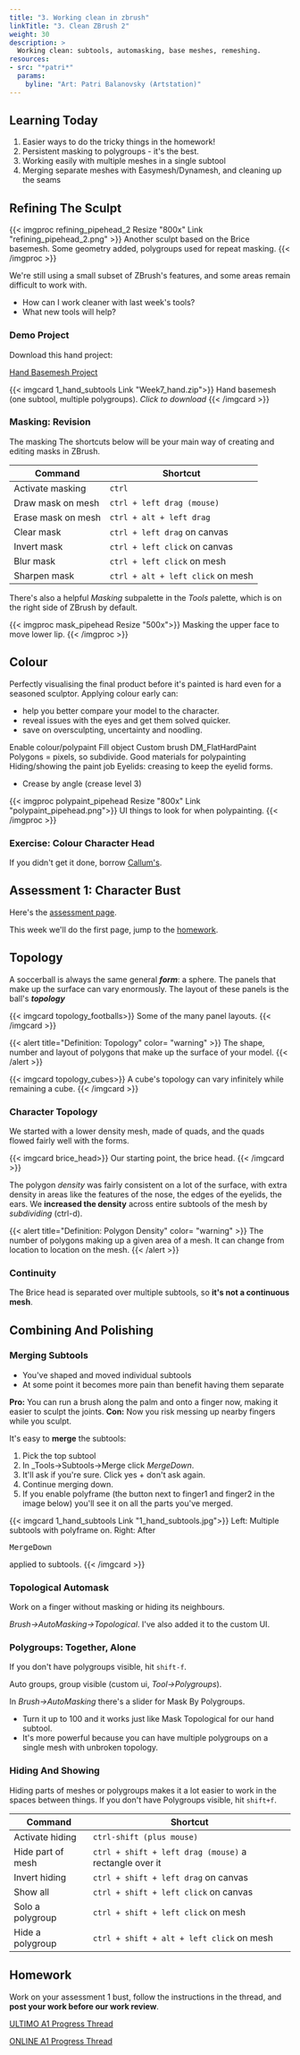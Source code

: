 ```yaml
---
title: "3. Working clean in zbrush"
linkTitle: "3. Clean ZBrush 2"
weight: 30
description: >
  Working clean: subtools, automasking, base meshes, remeshing.
resources:
- src: "*patri*"
  params:
    byline: "Art: Patri Balanovsky (Artstation)"
---
```


## Learning Today

1. Easier ways to do the tricky things in the homework!
2. Persistent masking to polygroups - it's the best.
3. Working easily with multiple meshes in a single subtool
4. Merging separate meshes with Easymesh/Dynamesh, and cleaning up the seams
   
## Refining The Sculpt

{{< imgproc refining_pipehead_2 Resize "800x" Link "refining_pipehead_2.png" >}}
Another sculpt based on the Brice basemesh. Some geometry added, polygroups used for repeat masking.
{{< /imgproc >}}

We're still using a small subset of ZBrush's features, and some areas remain difficult to work with.

* How can I work cleaner with last week's tools?
* What new tools will help?

### Demo Project

Download this hand project:

<a class="btn btn-lg btn-primary mr-3 mb-4" href="Week7_hand.zip" target="_blank">Hand Basemesh Project<i class="fas fa-arrow-alt-circle-right ml-2"></i></a>


{{< imgcard 1_hand_subtools Link "Week7_hand.zip">}}
Hand basemesh (one subtool, multiple polygroups). <i>Click to download</I>
{{< /imgcard >}}

### Masking: Revision

The masking The shortcuts below will be your main way of creating and editing masks in ZBrush.

| Command           | Shortcut                              |
|-----------        |------------                           |
| Activate masking    | `ctrl`                                          | 
| Draw mask on mesh   | `ctrl + left drag (mouse)`                      | 
| Erase mask on mesh  | `ctrl + alt + left drag`                        | 
| Clear mask          | `ctrl + left drag` on canvas                    | 
| Invert mask         | `ctrl + left click` on canvas                   | 
| Blur mask           | `ctrl + left click` on mesh                     | 
| Sharpen mask        | `ctrl + alt + left click` on mesh               | 

There's also a helpful _Masking_ subpalette in the _Tools_ palette, which is on the right side of ZBrush by default.

{{< imgproc mask_pipehead Resize "500x">}}
Masking the upper face to move lower lip.
{{< /imgproc >}}

## Colour

Perfectly visualising the final product before it's painted is hard even for a seasoned sculptor.  Applying colour early can:
* help you better compare your model to the character.
* reveal issues with the eyes and get them solved quicker.
* save on oversculpting, uncertainty and noodling.

Enable colour/polypaint
Fill object
Custom brush DM_FlatHardPaint
Polygons = pixels, so subdivide.
Good materials for polypainting
Hiding/showing the paint job
Eyelids: creasing to keep the eyelid forms. 
  - Crease by angle (crease level 3)

{{< imgproc polypaint_pipehead Resize "800x" Link "polypaint_pipehead.png">}}
UI things to look for when polypainting.
{{< /imgproc >}}

### Exercise: Colour Character Head

If you didn't get it done, borrow [Callum's](Long_head_joe_CA.zip).

## Assessment 1: Character Bust

Here's the [assessment page](https://dmdocs.netlify.app/torrens/aac202/assessments/#1-high-poly-character-week-4).

This week we'll do the first page, jump to the [homework](#homework).

## Topology

A soccerball is always the same general **_form_**: a sphere. The panels that make up the surface can vary enormously. The layout of these panels is the ball's _**topology**_

{{< imgcard topology_footballs>}}
Some of the many panel layouts.
{{< /imgcard >}}

{{< alert title="Definition: Topology" color= "warning" >}}
The shape, number and layout of polygons that make up the surface of your model.
{{< /alert >}}

{{< imgcard topology_cubes>}}
A cube's topology can vary infinitely while remaining a cube.
{{< /imgcard >}}

### Character Topology

We started with a lower density mesh, made of quads, and the quads flowed fairly well with the forms.

{{< imgcard brice_head>}}
Our starting point, the brice head.
{{< /imgcard >}}

The polygon _density_ was fairly consistent on a lot of the surface, with extra density in areas like the features of the nose, the edges of the eyelids, the ears. We **increased the density** across entire subtools of the mesh by _subdividing_ (ctrl-d).

{{< alert title="Definition: Polygon Density" color= "warning" >}}
The number of polygons making up a given area of a mesh. It can change from location to location on the mesh.
{{< /alert >}}

### Continuity

The Brice head is separated over multiple subtools, so **it's not a continuous mesh**.

## Combining And Polishing

### Merging Subtools

* You've shaped and moved individual subtools
* At some point it becomes more pain than benefit having them separate

**Pro:** You can run a brush along the palm and onto a finger now, making it easier to sculpt the joints.
**Con:** Now you risk messing up nearby fingers while you sculpt.

It's easy to **merge** the subtools:
1. Pick the top subtool
2. In _Tools->Subtools->Merge click _MergeDown_.
3. It'll ask if you're sure. Click yes + don't ask again.
3. Continue merging down.
4. If you enable polyframe (the button next to finger1 and finger2 in the image below) you'll see it on all the parts you've merged.

{{< imgcard 1_hand_subtools Link "1_hand_subtools.jpg">}}
Left: Multiple subtools with polyframe on. Right: After <pre>MergeDown</pre> applied to subtools.
{{< /imgcard >}}

### Topological Automask

Work on a finger without masking or hiding its neighbours.

_Brush->AutoMasking->Topological_. I've also added it to the custom UI.

### Polygroups: Together, Alone

If you don't have polygroups visible, hit `shift-f`.

Auto groups, group visible (custom ui, _Tool->Polygroups_).

In _Brush->AutoMasking_ there's a slider for Mask By Polygroups. 
* Turn it up to 100 and it works just like Mask Topological for our hand subtool.
* It's more powerful because you can have multiple polygroups on a single mesh with unbroken topology.

### Hiding And Showing

Hiding parts of meshes or polygroups makes it a lot easier to work in the spaces between things. If you don't have Polygroups visible, hit `shift+f`.

| Command           | Shortcut                              |
|-----------        |------------                           |
| Activate hiding    | `ctrl-shift (plus mouse)`                                     | 
| Hide part of mesh   | `ctrl + shift + left drag (mouse)` a rectangle over it  | 
| Invert hiding       | `ctrl + shift + left drag` on canvas                    | 
| Show all            | `ctrl + shift + left click` on canvas                   | 
| Solo a polygroup    | `ctrl + shift + left click` on mesh                     | 
| Hide a polygroup    | `ctrl + shift + alt + left click` on mesh               | 


## Homework

Work on your assessment 1 bust, follow the instructions in the thread, and **post your work before our work review**.

<a class="btn btn-lg btn-primary mr-3 mb-4" href="https://laureate-au.blackboard.com/webapps/discussionboard/do/message?action=list_messages&course_id=_102604_1&nav=discussion_board_entry&conf_id=_201885_1&forum_id=_968743_1&message_id=_2510945_1" target="_blank">ULTIMO A1 Progress Thread<i class="fas fa-arrow-alt-circle-right ml-2"></i></a>

<a class="btn btn-lg btn-primary mr-3 mb-4" href="https://laureate-au.blackboard.com/webapps/discussionboard/do/message?action=list_messages&course_id=_102086_1&nav=discussion_board_entry&conf_id=_201367_1&forum_id=_968728_1&message_id=_2510878_1" target="_blank">ONLINE A1 Progress Thread<i class="fas fa-arrow-alt-circle-right ml-2"></i></a>

<!--
## Fusing and Remeshing with Dynamesh


It'll be hard to see, but Brice merges everything with around 0:25. After that, you'll see the seams and cleanup. He's meticulous.
{{< youtube "-ElecAWzP_Y" >}}

### What Did We Just See

Dynamesh completely recreates your model with the same form, as well as it can, with new topology. Your separate meshes are joined where they meet, somewhat like melting wax or plastic together, or welding metals.

{{< imgcard brice_tao_dynamesh Link "brice_tao_dynamesh.jpg">}}
Captured frame where he looks at the new topology. Teeny tiny quads with no apparent flow.
{{< /imgcard >}}

The new topology **has no flow**, but makes up for it with **quite high density** to match the smallforms and folds.

### Easier dynamesh with _Ryan's Tools_

{{< imgproc easymesh_hand_1 Resize "1080x" Link "easymesh_hand_1.png" >}}
Click for high res and check out the mesh changes.
{{< /imgproc >}}

| Command           | Shortcut                              |
|-----------        |------------                           |
| Easymesh to level 5   | Click the _EasyMesh_ below the main canvas on my custom UI  |
| Easymesh to another level  | Undo the previous easymesh and drag the _Detail Level_ slider. 1 is coarse and 10 very fine |

### Dynamesh directly
| Command           | Shortcut                              |
|-----------        |------------                           |
| Enable Dynamesh   | Click the _Dynamesh_ button inthe _Tools->Geometry->Dynamesh_ subpalette. |
| Re-Dynamesh       | `ctrl + left drag` on canvas (like clear mask, so be careful) |
| Project           | Button in the _Dynamesh_ subpallette. |
| Change resolution | Slider in _Dynamesh_ subpalette. |

-->